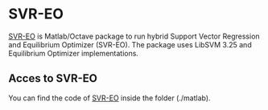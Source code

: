 # SVR-EO

[SVR-EO](https://github.com/SaadDAHMANI/SVR_EO) is Matlab/Octave package to run hybrid Support Vector Regression and Equilibrium Optimizer (SVR-EO). The package uses LibSVM 3.25 and Equilibrium Optimizer implementations.

## Acces to SVR-EO
You can find the code of [SVR-EO](https://github.com/SaadDAHMANI/SVR_EO/tree/main/matlab) inside the folder (./matlab).


